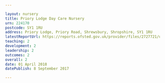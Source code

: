 ```yaml
---

layout: nursery
title: Priory Lodge Day Care Nursery
urn: 224170
postcode: SY1 1RU
address: Priory Lodge, Priory Road, Shrewsbury, Shropshire, SY1 1RU
latestReportUrl: https://reports.ofsted.gov.uk/provider/files/2727721/urn/224170.pdf
teaching: 2
development: 2
leadership: 2
outcomes: 2
overall: 2
date: 01 April 2018 
datePublish: 8 September 2017

---
```

